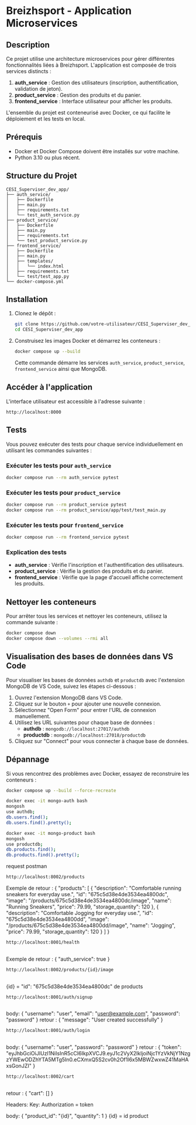# Breizhsport - Application Microservices

## Description

Ce projet utilise une architecture microservices pour gérer différentes fonctionnalités liées à Breizhsport. L'application est composée de trois services distincts :

1. **auth_service** : Gestion des utilisateurs (inscription, authentification, validation de jeton).
2. **product_service** : Gestion des produits et du panier.
3. **frontend_service** : Interface utilisateur pour afficher les produits.

L'ensemble du projet est conteneurisé avec Docker, ce qui facilite le déploiement et les tests en local.

## Prérequis

- Docker et Docker Compose doivent être installés sur votre machine.
- Python 3.10 ou plus récent.

## Structure du Projet

```
CESI_Superviser_dev_app/
├── auth_service/
│   ├── Dockerfile
│   ├── main.py
│   ├── requirements.txt
│   └── test_auth_service.py
├── product_service/
│   ├── Dockerfile
│   ├── main.py
│   ├── requirements.txt
│   └── test_product_service.py
├── frontend_service/
│   ├── Dockerfile
│   ├── main.py
│   ├── templates/
│   │   └── index.html
│   ├── requirements.txt
│   └── test/test_app.py
└── docker-compose.yml
```

## Installation

1. Clonez le dépôt :

   ```bash
   git clone https://github.com/votre-utilisateur/CESI_Superviser_dev_app.git
   cd CESI_Superviser_dev_app
   ```

2. Construisez les images Docker et démarrez les conteneurs :

   ```bash
   docker compose up --build
   ```

   Cette commande démarre les services `auth_service`, `product_service`, `frontend_service` ainsi que MongoDB.

## Accéder à l'application

L'interface utilisateur est accessible à l'adresse suivante :

```
http://localhost:8000
```

## Tests

Vous pouvez exécuter des tests pour chaque service individuellement en utilisant les commandes suivantes :

### Exécuter les tests pour `auth_service`

```bash
docker compose run --rm auth_service pytest
```

### Exécuter les tests pour `product_service`

```bash
docker compose run --rm product_service pytest
docker compose run --rm product_service/app/test/test_main.py

```

### Exécuter les tests pour `frontend_service`

```bash
docker compose run --rm frontend_service pytest
```

### Explication des tests

- **auth_service** : Vérifie l'inscription et l'authentification des utilisateurs.
- **product_service** : Vérifie la gestion des produits et du panier.
- **frontend_service** : Vérifie que la page d'accueil affiche correctement les produits.

## Nettoyer les conteneurs

Pour arrêter tous les services et nettoyer les conteneurs, utilisez la commande suivante :

```bash
docker compose down
docker compose down --volumes --rmi all

```

## Visualisation des bases de données dans VS Code

Pour visualiser les bases de données `authdb` et `productdb` avec l'extension MongoDB de VS Code, suivez les étapes ci-dessous :

1. Ouvrez l'extension MongoDB dans VS Code.
2. Cliquez sur le bouton `+` pour ajouter une nouvelle connexion.
3. Sélectionnez "Open Form" pour entrer l'URL de connexion manuellement.
4. Utilisez les URL suivantes pour chaque base de données :
   - **authdb** : `mongodb://localhost:27017/authdb`
   - **productdb** : `mongodb://localhost:27018/productdb`
5. Cliquez sur "Connect" pour vous connecter à chaque base de données.


## Dépannage

Si vous rencontrez des problèmes avec Docker, essayez de reconstruire les conteneurs :

```bash
docker compose up --build --force-recreate
```


```bash
docker exec -it mongo-auth bash
mongosh
use authdb;
db.users.find();
db.users.find().pretty();
```

```bash
docker exec -it mongo-product bash
mongosh
use productdb;
db.products.find();
db.products.find().pretty();
```

request postman
```bash  
http://localhost:8002/products

```
Exemple de retour :
{
    "products": [
        {
            "description": "Comfortable running sneakers for everyday use.",
            "id": "675c5d38e4de3534ea4800dc",
            "image": "/products/675c5d38e4de3534ea4800dc/image",
            "name": "Running Sneakers",
            "price": 79.99,
            "storage_quantity": 120
        },
        {
            "description": "Comfortable Jogging for everyday use.",
            "id": "675c5d38e4de3534ea4800dd",
            "image": "/products/675c5d38e4de3534ea4800dd/image",
            "name": "Jogging",
            "price": 79.99,
            "storage_quantity": 120
        }
    ]
}

```bash
http://localhost:8001/health
    
```
Exemple de retour :
{
    "auth_service": true
}


```bash
http://localhost:8002/products/{id}/image
    
```  
 {id} =  "id": "675c5d38e4de3534ea4800dc" de products

```bash
http://localhost:8001/auth/signup
    
```
body:
{
  "username": "user",
  "email": "user@example.com",
  "password": "password"
}
retour :
{
    "message": "User created successfully"
}

```bash
http://localhost:8001/auth/login
        
```
body:
{
  "username": "user",
  "password": "password"
}
retour :
{
    "token": "eyJhbGciOiJIUzI1NiIsInR5cCI6IkpXVCJ9.eyJ1c2VyX2lkIjoiNjc1YzVkNjY1NzgzYWEwODZhYTA5MTg5In0.eCXmxQ5S2cv0h2Of1l6x5MBWZwxwZ41MaHAxsGonJZI"
}

```bash
http://localhost:8002/cart
        
```
retour :
{
    "cart": []
}

Headers:
Key: Authorization = token

body:
{
  "product_id": "{id}",
  "quantity": 1
}
{id} =  id product
